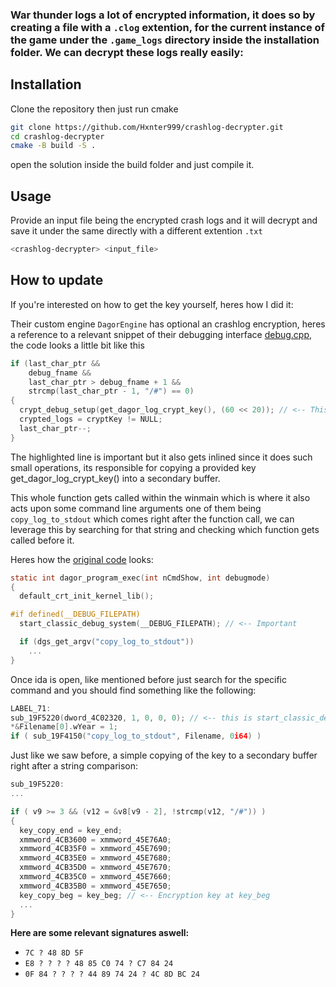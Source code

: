 ### War thunder logs a lot of encrypted information, it does so by creating a file with a `.clog` extention, for the current instance of the game under the `.game_logs` directory inside the installation folder. We can decrypt these logs really easily:
## Installation

Clone the repository then just run cmake

```bash
git clone https://github.com/Hxnter999/crashlog-decrypter.git
cd crashlog-decrypter
cmake -B build -S .
```
open the solution inside the build folder and just compile it. 
## Usage
Provide an input file being the encrypted crash logs and it will decrypt and save it under the same directly with a different extention `.txt`

```bash
<crashlog-decrypter> <input_file>
```


## How to update
If you're interested on how to get the key yourself, heres how I did it:

Their custom engine `DagorEngine` has optional an crashlog encryption, heres a reference to a relevant snippet of their debugging interface [debug.cpp](https://github.com/GaijinEntertainment/DagorEngine/blob/8b340d10814f06aa364e75769d406ec7373c5574/prog/engine/kernel/debug.cpp#L551), the code looks a little bit like this

```C
if (last_char_ptr && 
    debug_fname && 
    last_char_ptr > debug_fname + 1 && 
    strcmp(last_char_ptr - 1, "/#") == 0) 
{
  crypt_debug_setup(get_dagor_log_crypt_key(), (60 << 20)); // <-- This is important
  crypted_logs = cryptKey != NULL;
  last_char_ptr--;
}
```

The highlighted line is important but it also gets inlined since it does such small operations, its responsible for copying a provided key get_dagor_log_crypt_key() into a secondary buffer.

This whole function gets called within the winmain which is where it also acts upon some command line arguments one of them being `copy_log_to_stdout` which comes right after the function call, we can leverage this by searching for that string and checking which function gets called before it.

Heres how the [original code](https://github.com/GaijinEntertainment/DagorEngine/blob/8b340d10814f06aa364e75769d406ec7373c5574/prog/dagorInclude/startup/dag_winMain.inc.cpp#L104) looks:

```C
static int dagor_program_exec(int nCmdShow, int debugmode)
{
  default_crt_init_kernel_lib();

#if defined(__DEBUG_FILEPATH)
  start_classic_debug_system(__DEBUG_FILEPATH); // <-- Important

  if (dgs_get_argv("copy_log_to_stdout"))
    ...
}
```

Once ida is open, like mentioned before just search for the specific command and you should find something like the following:

```C
LABEL_71:
sub_19F5220(dword_4C02320, 1, 0, 0, 0); // <-- this is start_classic_debug_system()
*&Filename[0].wYear = 1;
if ( sub_19F4150("copy_log_to_stdout", Filename, 0i64) )
```

Just like we saw before, a simple copying of the key to a secondary buffer right after a string comparison:
```C
sub_19F5220:
...

if ( v9 >= 3 && (v12 = &v8[v9 - 2], !strcmp(v12, "/#")) )
{
  key_copy_end = key_end;
  xmmword_4CB3600 = xmmword_45E76A0;
  xmmword_4CB35F0 = xmmword_45E7690;
  xmmword_4CB35E0 = xmmword_45E7680;
  xmmword_4CB35D0 = xmmword_45E7670;
  xmmword_4CB35C0 = xmmword_45E7660;
  xmmword_4CB35B0 = xmmword_45E7650;
  key_copy_beg = key_beg; // <-- Encryption key at key_beg
  ...
}
```

**Here are some relevant signatures aswell:**
- `7C ? 48 8D 5F`
- `E8 ? ? ? ? 48 85 C0 74 ? C7 84 24`
- `0F 84 ? ? ? ? 44 89 74 24 ? 4C 8D BC 24`